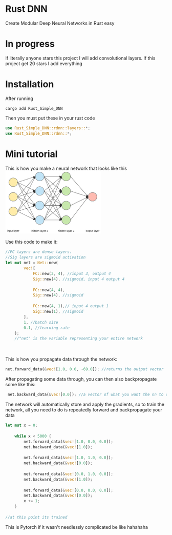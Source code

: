 # Rust DNN

Create Modular Deep Neural Networks in Rust easy

# In progress

If literally anyone stars this project I will add convolutional layers.
If this project get 20 stars I add everything

# Installation

After running

```
cargo add Rust_Simple_DNN
```

Then you must put these in your rust code

```rust
use Rust_Simple_DNN::rdnn::layers::*;
use Rust_Simple_DNN::rdnn::*;
```

# Mini tutorial

This is how you make a neural network that looks like this
<br>
<img src="network.png" alt="image-alt-text-check-github-to-see-image" width="300"/>

Use this code to make it:

```rust
//FC layers are dense layers.
//Sig layers are sigmoid activation
let mut net = Net::new(
        vec![
            FC::new(3, 4), //input 3, output 4
            Sig::new(4), //sigmoid, input 4 output 4

            FC::new(4, 4),
            Sig::new(4), //sigmoid

            FC::new(4, 1),// input 4 output 1
            Sig::new(1), //sigmoid
        ],
        1, //batch size
        0.1, //learning rate
    );
    //"net" is the variable representing your entire network
```

<br>
<br>
This is how you propagate data through the network:

```rust
net.forward_data(&vec![1.0, 0.0, -69.0]); //returns the output vector
```

After propagating some data through, you can then also backpropagate some like this:

```rust
 net.backward_data(&vec![0.0]); //a vector of what you want the nn to output
```

The network will automatically store and apply the gradients, so to train the network, all you need to do is repeatedly forward and backpropagate your data

```rust
let mut x = 0;

    while x < 5000 {
        net.forward_data(&vec![1.0, 0.0, 0.0]);
        net.backward_data(&vec![1.0]);

        net.forward_data(&vec![1.0, 1.0, 0.0]);
        net.backward_data(&vec![0.0]);

        net.forward_data(&vec![0.0, 1.0, 0.0]);
        net.backward_data(&vec![1.0]);

        net.forward_data(&vec![0.0, 0.0, 0.0]);
        net.backward_data(&vec![0.0]);
        x += 1;
    }

//at this point its trained
```

This is Pytorch if it wasn't needlessly complicated be like hahahaha
